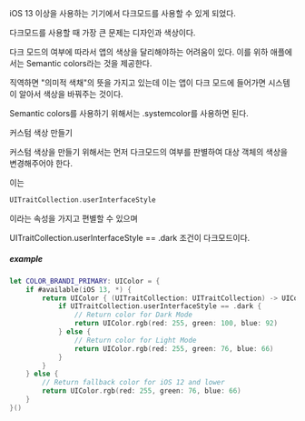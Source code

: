iOS 13 이상을 사용하는 기기에서 다크모드를 사용할 수 있게 되었다. 

다크모드를 사용할 때 가장 큰 문제는 디자인과 색상이다. 



다크 모드의 여부에 따라서 앱의 색상을 달리해야하는 어려움이 있다. 이를 위하 애플에서는 Semantic colors라는 것을 제공한다.

직역하면 "의미적 색채"의 뜻을 가지고 있는데 이는 앱이 다크 모드에 들어가면 시스템이 알아서 색상을 바꿔주는 것이다. 

Semantic colors를 사용하기 위해서는 .systemcolor를 사용하면 된다. 



커스텀 색상 만들기 

커스텀 색상을 만들기 위해서는 먼저 다크모드의 여부를 판별하여 대상 객체의 색상을 변경해주어야 한다. 

이는 

```swift
UITraitCollection.userInterfaceStyle
```

이라는 속성을 가지고 편별할 수 있으며 

UITraitCollection.userInterfaceStyle == .dark 조건이 다크모드이다. 

##### example

```swift
let COLOR_BRANDI_PRIMARY: UIColor = {
    if #available(iOS 13, *) {
        return UIColor { (UITraitCollection: UITraitCollection) -> UIColor in
            if UITraitCollection.userInterfaceStyle == .dark {
                // Return color for Dark Mode
                return UIColor.rgb(red: 255, green: 100, blue: 92)
            } else {
                // Return color for Light Mode
                return UIColor.rgb(red: 255, green: 76, blue: 66)
            }
        }
    } else {
        // Return fallback color for iOS 12 and lower
        return UIColor.rgb(red: 255, green: 76, blue: 66)
    }
}()
```





